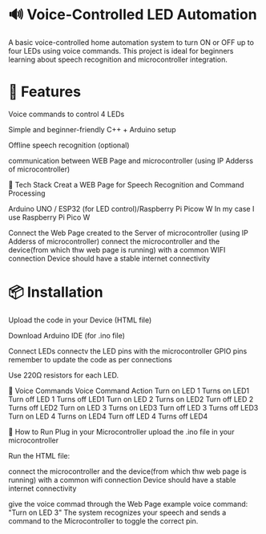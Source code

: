 # 🔊 Voice-Controlled LED Automation
A basic voice-controlled home automation system to turn ON or OFF up to four LEDs using voice commands. This project is ideal for beginners learning about speech recognition and microcontroller integration.

# 🎯 Features
Voice commands to control 4 LEDs

Simple and beginner-friendly C++ + Arduino setup

Offline speech recognition (optional)

communication between WEB Page and microcontroller (using IP Adderss of microcontroller)


🧰 Tech Stack
Creat a WEB Page for Speech Recognition and Command Processing

Arduino UNO / ESP32 (for LED control)/Raspberry Pi Picow W
In my case I use Raspberry Pi Pico W

Connect the Web Page created to the Server of microcontroller   (using IP Adderss of microcontroller)
connect the microcontroller and the device(from which  thw web page is running) with a common WIFI connection
Device should have a stable internet connectivity

# 📦 Installation

Upload the code in your Device (HTML file)

Download Arduino IDE (for .ino file)

Connect LEDs
connectv the LED pins with the microcontroller GPIO pins
remember to update the code as per connections

Use 220Ω resistors for each LED.

🎤 Voice Commands
Voice Command	Action
Turn on LED 1	Turns on LED1
Turn off LED 1	Turns off LED1
Turn on LED 2	Turns on LED2
Turn off LED 2	Turns off LED2
Turn on LED 3	Turns on LED3
Turn off LED 3	Turns off LED3
Turn on LED 4	Turns on LED4
Turn off LED 4	Turns off LED4

🚀 How to Run
Plug in your Microcontroller
upload the  .ino file in your microcontroller

Run the HTML file:

connect the microcontroller and the device(from which  thw web page is running) with a common wifi connection
Device should have a stable internet connectivity

give the voice commad through the Web Page
example voice command:
"Turn on LED 3"
The system recognizes your speech and sends a command to the Microcontroller to toggle the correct pin.


